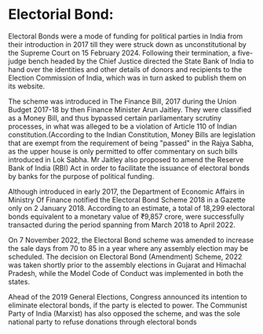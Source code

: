 # **Electorial Bond:**

Electoral Bonds were a mode of funding for political parties in India from their introduction in 2017 till they were struck down as unconstitutional by the Supreme Court on 15 February 2024. Following their termination, a five-judge bench headed by the Chief Justice directed the State Bank of India to hand over the identities and other details of donors and recipients to the Election Commission of India, which was in turn asked to publish them on its website.

The scheme was introduced in The Finance Bill, 2017 during the Union Budget 2017-18 by then Finance Minister Arun Jaitley. They were classified as a Money Bill, and thus bypassed certain parliamentary scrutiny processes, in what was alleged to be a violation of Article 110 of Indian constitution.(According to the Indian Constitution, Money Bills are legislation that are exempt from the requirement of being "passed" in the Rajya Sabha, as the upper house is only permitted to offer commentary on such bills introduced in Lok Sabha. Mr Jaitley also proposed to amend the Reserve Bank of India (RBI) Act in order to facilitate the issuance of electoral bonds by banks for the purpose of political funding.

Although introduced in early 2017, the Department of Economic Affairs in Ministry Of Finance notified the Electoral Bond Scheme 2018 in a Gazette only on 2 January 2018. According to an estimate, a total of 18,299 electoral bonds equivalent to a monetary value of ₹9,857 crore, were successfully transacted during the period spanning from March 2018 to April 2022.

On 7 November 2022, the Electoral Bond scheme was amended to increase the sale days from 70 to 85 in a year where any assembly election may be scheduled. The decision on Electoral Bond (Amendment) Scheme, 2022 was taken shortly prior to the assembly elections in Gujarat and Himachal Pradesh, while the Model Code of Conduct was implemented in both the states.

Ahead of the 2019 General Elections, Congress announced its intention to eliminate electoral bonds, if the party is elected to power. The Communist Party of India (Marxist) has also opposed the scheme, and was the sole national party to refuse donations through electoral bonds
